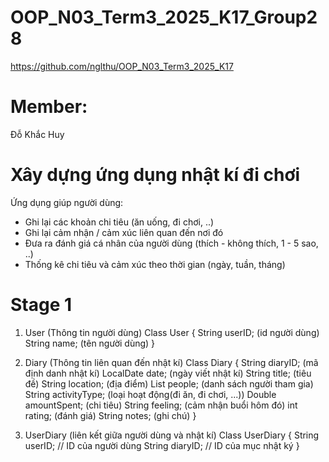 # OOP_N03_Term3_2025_K17_Group28
https://github.com/nglthu/OOP_N03_Term3_2025_K17
# Member:
  Đỗ Khắc Huy

# Xây dựng ứng dụng nhật kí đi chơi
Ứng dụng giúp người dùng:
 + Ghi lại các khoản chi tiêu (ăn uống, đi chơi, ..)
 + Ghi lại cảm nhận / cảm xúc liên quan đến nơi đó
 + Đưa ra đánh giá cá nhân của người dùng (thích - không thích, 1 - 5 sao, ..)
 + Thống kê chi tiêu và cảm xúc theo thời gian (ngày, tuần, tháng)

# Stage 1
1. User (Thông tin người dùng) 
Class User {
    String userID; (id người dùng)
    String name; (tên người dùng)
}

2. Diary (Thông tin liên quan đến nhật kí)
Class Diary {
    String diaryID;        (mã định danh nhật kí)
    LocalDate date;        (ngày viết nhật kí)
    String title;          (tiêu đề)
    String location;       (địa điểm)
    List<String> people;   (danh sách người tham gia)
    String activityType;   (loại hoạt động(đi ăn, đi chơi, ...))
    Double amountSpent;    (chi tiêu)
    String feeling;        (cảm nhận buổi hôm đó)
    int rating;            (đánh giá)
    String notes;          (ghi chú)
}
4. UserDiary (liên kết giữa người dùng và nhật kí)
Class UserDiary {
    String userID;   // ID của người dùng
    String diaryID;  // ID của mục nhật ký
}
